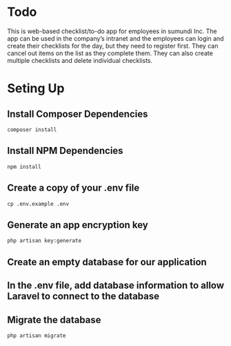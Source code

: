 # Todo
This is web-based checklist/to-do app for employees in sumundi Inc. The app can be used in the company’s intranet and the employees can login and create their checklists for the day, but they need to register first. They can cancel out items on the list as they complete them. They can also create multiple checklists and delete individual checklists. 

# Seting Up

## Install Composer Dependencies
`composer install`

## Install NPM Dependencies
`npm install`

## Create a copy of your .env file
`cp .env.example .env`

## Generate an app encryption key
`php artisan key:generate`

## Create an empty database for our application

## In the .env file, add database information to allow Laravel to connect to the database

## Migrate the database
`php artisan migrate`
